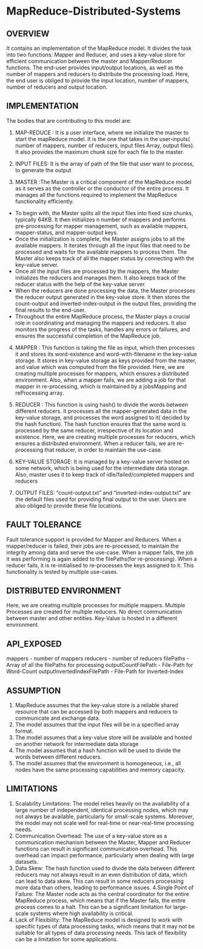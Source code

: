 # MapReduce-Distributed-Systems
## OVERVIEW

It contains an implementation of the MapReduce model. It divides the task into two functions: Mapper and Reducer, and uses a key-value store for efficient communication between the master and Mapper/Reducer functions. The end-user provides input/output locations, as well as the number of mappers and reducers to distribute the processing load.
 Here, the end user is obliged to provide the input location, number of mappers, number of reducers  and output location.

## IMPLEMENTATION
The bodies that are contributing to this model are:

1. MAP-REDUCE : It is a user interface, where we initialize the master to start the mapReduce model. It is the one that takes in the user-inputs( number of mappers, number of reducers, input files Array, output files). It also provides the maximum chunk size for each file to the master.

2. INPUT FILES: It is the array of path of the file that user want to process, to generate the output

3. MASTER :The Master is a critical component of the MapReduce model as it serves as the controller or the conductor of the entire process. It manages all the functions required to implement the MapReduce functionality efficiently.
- To begin with, the Master splits all the input files into fixed size chunks, typically 64KB. It then initializes n number of mappers and performs pre-processing for mapper management, such as available mappers, mapper-status, and mapper-output keys.
- Once the initialization is complete, the Master assigns jobs to all the available mappers. It iterates through all the input files that need to be processed and waits for the available mappers to process them. The Master also keeps track of all the mapper status by connecting with the key-value server.
- Once all the input files are processed by the mappers, the Master initializes the reducers and manages them. It also keeps track of the reducer status with the help of the key-value server.
- When the reducers are done processing the data, the Master processes the reducer output generated in the key-value store. It then stores the count-output and inverted-index-output in the output files, providing the final results to the end-user.
- Throughout the entire MapReduce process, the Master plays a crucial role in coordinating and managing the mappers and reducers. It also monitors the progress of the tasks, handles any errors or failures, and ensures the successful completion of the MapReduce job.

4. MAPPER : This function is taking the file as input, which then processes it and stores its word-existence and word-with-filename in the key-value storage. It stores in key-value storage as keys provided from the master, and value which was computed from the file provided.
Here, we are creating multiple processes for mappers, which ensures a distributed environment.
Also, when a mapper fails, we are adding a job for that mapper in re-processing, which is maintained by a jobsMapping and reProcessing array.

5. REDUCER : This function is using hash() to divide the words between different reducers. It processes all the mapper-generated data in the key-value storage, and processes the word assigned to it( decided by the hash function). The hash function ensures that the same word is processed by the same reducer, irrespective of its location and existence.
Here, we are creating multiple processes for reducers, which ensures a distributed environment.
When a reducer fails, we are re-processing that reducer, in order to maintain the use-case.

6. KEY-VALUE STORAGE: It is managed by a key-value server hosted on some network, which is being used for the intermediate data storage. Also, master uses it to keep track of idle/failed/completed mappers and reducers

7. OUTPUT FILES: “count-output.txt” and “inverted-index-output.txt” are the default files used for providing final output to the user. Users are also obliged to provide these file locations.

## FAULT TOLERANCE
Fault tolerance support is provided for Mapper and Reducers.
When a mapper/reducer is failed, their jobs are re-processed, to maintain the integrity among data and serve the use-case.
When a mapper fails, the job it was performing is again added to the filePaths(for re-processing).
When a reducer fails, it is re-initialised to re-processes the keys assigned to it.
This functionality is tested by multiple use-cases.

## DISTRIBUTED ENVIRONMENT
Here, we are creating multiple processes for multiple mappers.
Multiple Processes are created for multiple reducers.
No direct communication between master and other entities.
Key-Value is hosted in a different environment.

## API_EXPOSED
mappers - number of mappers
reducers - number of reducers
filePaths - Array of all the filePaths for processing
outputCountFilePath - File-Path for Word-Count
outputInvertedIndexFilePath - File-Path for Inverted-Index

## ASSUMPTION
1. MapReduce assumes that the key-value store is a reliable shared resource that can be accessed by both mappers and reducers to communicate and exchange data.
2. The model assumes that the input files will be in a specified array format.
3. The model assumes that a key-value store will be available and hosted on another network for intermediate data storage
4. The model assumes that a hash function will be used to divide the words between different reducers.
5. The model assumes that the environment is homogeneous, i.e., all nodes have the same processing capabilities and memory capacity.

## LIMITATIONS
1. Scalability Limitations: The model relies heavily on the availability of a large number of independent, identical processing nodes, which may not always be available, particularly for small-scale systems. Moreover, the model may not scale well for real-time or near-real-time processing needs.
2. Communication Overhead: The use of a key-value store as a communication mechanism between the Master, Mapper and Reducer functions can result in significant communication overhead. This overhead can impact performance, particularly when dealing with large datasets.
3. Data Skew: The hash function used to divide the data between different reducers may not always result in an even distribution of data, which can lead to data skew. This can result in some reducers processing more data than others, leading to performance issues.
4.Single Point of Failure: The Master node acts as the central coordinator for the entire MapReduce process, which means that if the Master fails, the entire process comes to a halt. This can be a significant limitation for large-scale systems where high availability is critical.
5. Lack of Flexibility: The MapReduce model is designed to work with specific types of data processing tasks, which means that it may not be suitable for all types of data processing needs. This lack of flexibility can be a limitation for some applications.






